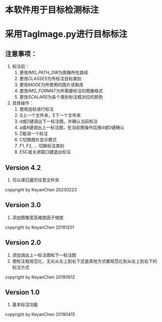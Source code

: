 # 本软件用于目标检测标注
# 采用TagImage.py进行目标标注
## 注意事项：
1. 标注前：
    1. 更改*IMG_PATH_DIR*为图像所在路径
    2. 更改*CLASSES*为所标注目标类别
    3. 更改*MODE*为所使用的图片读取库
    4. 更改*IMG_FORMAT*为所需要标注的图像格式 
    5. 更改*SCALARS*为各个类别标注框对应的颜色
2. 具体操作：
    1. 使用鼠标进行标注
    2. Q上一个文件夹，E下一个文件夹 
    3. d或D键调出下一标注图，并确认当前标注
    4. a或A键调出上一标注图，在当前图操作后按d或D键确认
    5. Z取消一个标注 
    6. C切换图片显示模式 
    7. F1, F2, ... 切换标注类别 
    8. ESC或关闭窗口键退出标注


## Version 4.2
1. 可以递归遍历任意文件夹

copyright by KeyanChen 20230223

## Version 3.0 
1. 添加图像宽高缩放因子缩放

copyright by KeyanChen 20191201

## Version 2.0 
1. 添加调出上一标注图和下一标注图
2. 使标注框规范化，无论从左上到右下还是其他方式都规范化到从左上到右下的标注方式  

copyright by KeyanChen 20190612

## Version 1.0 
1. 基本标注功能

copyright by KeyanChen 20190415 








